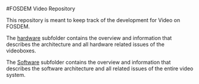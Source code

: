 #FOSDEM Video Repository

This repository is meant to keep track of the development for Video on FOSDEM.

The [hardware](https://github.com/FOSDEM/video/tree/master/hardware "hardware") subfolder contains the overview and information that describes the architecture and all hardware related issues of the videoboxes.

The [Software](https://github.com/FOSDEM/video/tree/master/software "software") subfolder contains the overview and information that describes the software architecture and all related issues of the entire video system.
